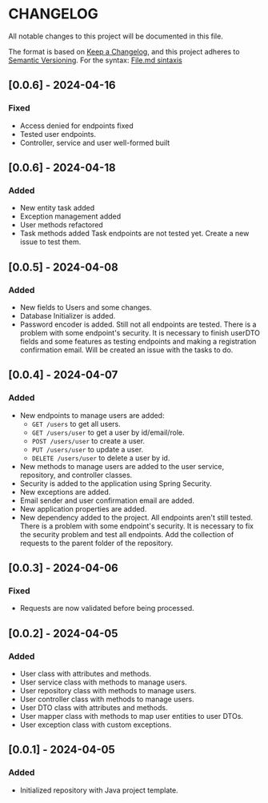 # CHANGELOG
All notable changes to this project will be documented in this file.

The format is based on [Keep a Changelog](https://keepachangelog.com/en/1.1.0/),
and this project adheres to [Semantic Versioning](https://semver.org/spec/v2.0.0.html).
For the syntax: [File.md sintaxis](https://docs.github.com/es/get-started/writing-on-github/getting-started-with-writing-and-formatting-on-github/basic-writing-and-formatting-syntax)

## [0.0.6] - 2024-04-16

### Fixed

- Access denied for endpoints fixed
- Tested user endpoints.
- Controller, service and user well-formed built

## [0.0.6] - 2024-04-18

### Added

- New entity task added
- Exception management added
- User methods refactored
- Task methods added
Task endpoints are not tested yet. Create a new issue to test them.

## [0.0.5] - 2024-04-08

### Added

- New fields to Users and some changes.
- Database Initializer is added.
- Password encoder is added.
Still not all endpoints are tested. There is a problem with some endpoint's security.
It is necessary to finish userDTO fields and some features as testing endpoints and making a registration confirmation email.
Will be created an issue with the tasks to do.

## [0.0.4] - 2024-04-07

### Added

- New endpoints to manage users are added:
  - `GET /users` to get all users.
  - `GET /users/user` to get a user by id/email/role.
  - `POST /users/user` to create a user.
  - `PUT /users/user` to update a user.
  - `DELETE /users/user` to delete a user by id.
- New methods to manage users are added to the user service, repository, and controller classes.
- Security is added to the application using Spring Security.
- New exceptions are added.
- Email sender and user confirmation email are added.
- New application properties are added.
- New dependency added to the project.
All endpoints aren't still tested. There is a problem with some endpoint's security.
It is necessary to fix the security problem and test all endpoints.
Add the collection of requests to the parent folder of the repository.

## [0.0.3] - 2024-04-06

### Fixed

- Requests are now validated before being processed.

## [0.0.2] - 2024-04-05

### Added

- User class with attributes and methods.
- User service class with methods to manage users.
- User repository class with methods to manage users.
- User controller class with methods to manage users.
- User DTO class with attributes and methods.
- User mapper class with methods to map user entities to user DTOs.
- User exception class with custom exceptions.

## [0.0.1] - 2024-04-05

### Added

- Initialized repository with Java project template.